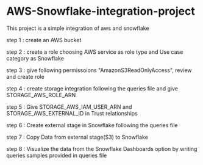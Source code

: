 # AWS-Snowflake-integration-project

This project is a simple integration of aws and snowflake

step 1 :  create an AWS bucket

step 2 :  create a role choosing AWS service as role type and Use case category as Snowflake

step 3 :  give following permissoions "AmazonS3ReadOnlyAccess", review and create role

step 4 :  create storage integration following the queries file and give STORAGE_AWS_ROLE_ARN

step 5 :  Give STORAGE_AWS_IAM_USER_ARN and STORAGE_AWS_EXTERNAL_ID in Trust relationships

step 6 :  Create external stage in Snowflake following the queries file

step 7 :  Copy Data from external stage(S3) to Snowflake

step 8 :  Visualize the data from the Snowflake Dashboards option by writing queries samples provided in queries file

